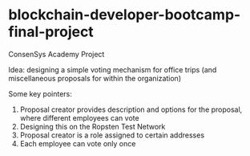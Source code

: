 # blockchain-developer-bootcamp-final-project
ConsenSys Academy Project

Idea: designing a simple voting mechanism for office trips (and miscellaneous proposals for within the organization)

Some key pointers:
1. Proposal creator provides description and options for the proposal, where different employees can vote 
2. Designing this on the Ropsten Test Network
3. Proposal creator is a role assigned to certain addresses
4. Each employee can vote only once 
